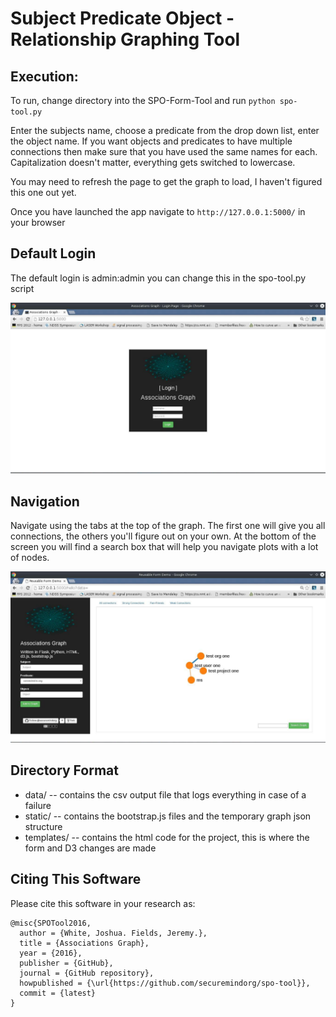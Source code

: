 # Subject Predicate Object - Relationship Graphing Tool

## Execution:

To run, change directory into the SPO-Form-Tool and run `python spo-tool.py`

Enter the subjects name, choose a predicate from the drop down list, enter the object name. If you want objects and predicates to have multiple connections then make sure that you have used the same names for each. Capitalization doesn't matter, everything gets switched to lowercase. 

You may need to refresh the page to get the graph to load, I haven't figured this one out yet. 

Once you have launched the app navigate to `http://127.0.0.1:5000/` in your browser


## Default Login

The default login is admin:admin you can change this in the spo-tool.py script

![Login Screen](/static/screenshot1.jpeg?raw=true "Login Screen")


## Navigation

Navigate using the tabs at the top of the graph. The first one will give you all connections, the others you'll figure out on your own. At the bottom of the screen you will find a search box that will help you navigate plots with a lot of nodes. 

![Main Screen](/static/screenshot2.jpeg?raw=true "Main Screen")


## Directory Format

- data/ 
-- contains the csv output file that logs everything in case of a failure
- static/
-- contains the bootstrap.js files and the temporary graph json structure
- templates/
-- contains the html code for the project, this is where the form and D3 changes are made

## Citing This Software

Please cite this software in your research as:

```
@misc{SPOTool2016,
  author = {White, Joshua. Fields, Jeremy.},
  title = {Associations Graph},
  year = {2016},
  publisher = {GitHub},
  journal = {GitHub repository},
  howpublished = {\url{https://github.com/securemindorg/spo-tool}},
  commit = {latest}
}
```
